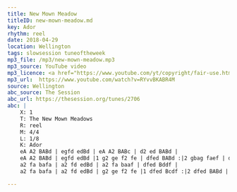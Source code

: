 ```yaml
---
title: New Mown Meadow
titleID: new-mown-meadow.md
key: Ador
rhythm: reel
date: 2018-04-29
location: Wellington
tags: slowsession tuneoftheweek
mp3_file: /mp3/new-mown-meadow.mp3
mp3_source: YouTube video
mp3_licence: <a href="https://www.youtube.com/yt/copyright/fair-use.html">YouTube Fair Use</a>
mp3_url:  https://www.youtube.com/watch?v=RYvvBKABR4M
source: Wellington
abc_source: The Session
abc_url: https://thesession.org/tunes/2706
abc: |
    X: 1
    T: The New Mown Meadows
    R: reel
    M: 4/4
    L: 1/8
    K: Ador
    eA A2 BABd | egfd edBd | eA A2 BABc | d2 ed BABd |
    eA A2 BABd | egfd edBd |1 g2 ge f2 fe | dfed BABd :|2 gbag faef | dfed Bddf ||
    a2 fa bafa | a2 fd edBd | a2 fa baaf | dfed Bddf |
    a2 fa bafa | a2 fd edBd | g2 ge f2 fe |1 dfed Bcdf :|2 dfed BABd ||

---
```

